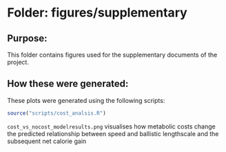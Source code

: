# Folder: figures/supplementary

## Purpose:
This folder contains figures used for the supplementary documents of the project. 

## How these were generated:
These plots were generated using the following scripts:
```r
source("scripts/cost_analsis.R")
```

`cost_vs_nocost_modelresults.png` visualises how metabolic costs change the predicted relationship
between speed and ballistic lengthscale and the subsequent net calorie gain


